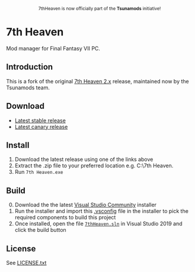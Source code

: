 <div align="center">
  <img src="https://github.com/julianxhokaxhiu/FFNx/blob/master/.logo/tsunamods.png" alt="">
  <br><small>7thHeaven is now officially part of the <strong>Tsunamods</strong> initiative!</small>
</div>

# 7th Heaven

Mod manager for Final Fantasy VII PC.

## Introduction

This is a fork of the original [7th Heaven 2.x](https://github.com/unab0mb/7h) release, maintained now by the Tsunamods team.

## Download

- [Latest stable release](https://github.com/tsunamods-codes/7th-Heaven/releases/latest)
- [Latest canary release](https://github.com/tsunamods-codes/7th-Heaven/releases/tag/canary)

## Install

1. Download the latest release using one of the links above
2. Extract the .zip file to your preferred location e.g. C:\7th Heaven.
3. Run `7th Heaven.exe`

## Build

0. Download the the latest [Visual Studio Community](https://visualstudio.microsoft.com/vs/community/) installer
1. Run the installer and import this [.vsconfig](.vsconfig) file in the installer to pick the required components to build this project
2. Once installed, open the file [`7thHeaven.sln`](7thHeaven.sln) in Visual Studio 2019 and click the build button

## License

See [LICENSE.txt](LICENSE.txt)
